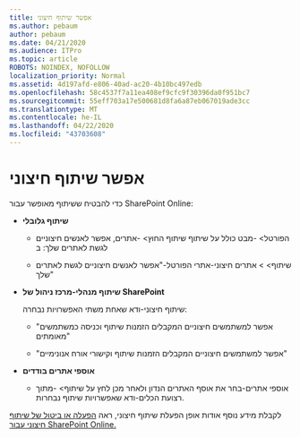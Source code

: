 ```yaml
---
title: אפשר שיתוף חיצוני
ms.author: pebaum
author: pebaum
ms.date: 04/21/2020
ms.audience: ITPro
ms.topic: article
ROBOTS: NOINDEX, NOFOLLOW
localization_priority: Normal
ms.assetid: 4d197afd-e806-40ad-ac20-4b10bc497edb
ms.openlocfilehash: 58c4537f7a11ea408ef9cfc9f30396da0f951bc7
ms.sourcegitcommit: 55eff703a17e500681d8fa6a87eb067019ade3cc
ms.translationtype: MT
ms.contentlocale: he-IL
ms.lasthandoff: 04/22/2020
ms.locfileid: "43703608"
---
```

# <a name="enable-external-sharing"></a>אפשר שיתוף חיצוני

 כדי להבטיח ששיתוף מאופשר עבור SharePoint Online:
  
- **שיתוף גלובלי**
    
  - הפורטל\> -מבט כולל על שיתוף שיתוף החוץ\> -אתרים, אפשר לאנשים חיצוניים לגשת לאתרים שלך: ב
    
  - שיתוף\> \> אתרים חיצוני-אתרי הפורטל-"אפשר לאנשים חיצוניים לגשת לאתרים שלך"
    
- **שיתוף מנהלי-מרכז ניהול של SharePoint**
    
    שיתוף חיצוני-ודא שאחת משתי האפשרויות נבחרה:
    
  - "אפשר למשתמשים חיצוניים המקבלים הזמנות שיתוף וכניסה כמשתמשים מאומתים"
    
  - "אפשר למשתמשים חיצוניים המקבלים הזמנות שיתוף וקישורי אורח אנונימיים"
    
- **אוספי אתרים בודדים**
    
  - אוספי אתרים-בחר את אוסף האתרים הנדון ולאחר מכן לחץ על שיתוף\> -מתוך רצועת הכלים-ודא שאפשרויות שיתוף נבחרות.
    
לקבלת מידע נוסף אודות אופן הפעלת שיתוף חיצוני, ראה [הפעלה או ביטול של שיתוף חיצוני עבור SharePoint Online.](https://go.microsoft.com/fwlink/?linkid=2047681&amp;clcid=0x409)
  

